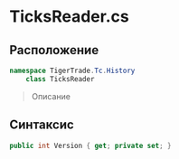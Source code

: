 
# TicksReader.cs
## Расположение
```csharp
namespace TigerTrade.Tc.History  
    class TicksReader
```

> Описание

## Синтаксис
```csharp
public int Version { get; private set; }
```
